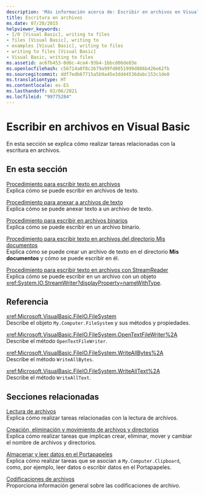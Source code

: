 ```yaml
---
description: 'Más información acerca de: Escribir en archivos en Visual Basic'
title: Escritura en archivos
ms.date: 07/20/2015
helpviewer_keywords:
- I/O [Visual Basic], writing to files
- files [Visual Basic], writing to
- examples [Visual Basic], writing to files
- writing to files [Visual Basic]
- Visual Basic, writing to files
ms.assetid: ac6fb453-0d6c-4ce4-93b4-1bbcd06de83e
ms.openlocfilehash: c56714a0f8c2679a99fd0851999d886b426e62fb
ms.sourcegitcommit: ddf7edb67715a5b9a45e3dd44536dabc153c1de0
ms.translationtype: HT
ms.contentlocale: es-ES
ms.lasthandoff: 02/06/2021
ms.locfileid: "99775284"
---
```

# <a name="writing-to-files-in-visual-basic"></a>Escribir en archivos en Visual Basic

En esta sección se explica cómo realizar tareas relacionadas con la escritura en archivos.  
  
## <a name="in-this-section"></a>En esta sección  

 [Procedimiento para escribir texto en archivos](how-to-write-text-to-files.md)  
 Explica cómo se puede escribir en archivos de texto.  
  
 [Procedimiento para anexar a archivos de texto](how-to-append-to-text-files.md)  
 Explica cómo se puede anexar texto a un archivo de texto.  
  
 [Procedimiento para escribir en archivos binarios](how-to-write-to-binary-files.md)  
 Explica cómo se puede escribir en un archivo binario.  
  
 [Procedimiento para escribir texto en archivos del directorio Mis documentos](how-to-write-text-to-files-in-the-my-documents-directory.md)  
 Explica cómo se puede crear un archivo de texto en el directorio **Mis documentos** y cómo se puede escribir en él.  
  
 [Procedimiento para escribir texto en archivos con StreamReader](how-to-write-text-to-files-with-a-streamwriter.md)  
 Explica cómo se puede escribir en un archivo con un objeto <xref:System.IO.StreamWriter?displayProperty=nameWithType>.  
  
## <a name="reference"></a>Referencia  

 <xref:Microsoft.VisualBasic.FileIO.FileSystem>  
 Describe el objeto `My.Computer.FileSystem` y sus métodos y propiedades.  
  
 <xref:Microsoft.VisualBasic.FileIO.FileSystem.OpenTextFileWriter%2A>  
 Describe el método `OpenTextFileWriter`.  
  
 <xref:Microsoft.VisualBasic.FileIO.FileSystem.WriteAllBytes%2A>  
 Describe el método `WriteAllBytes`.  
  
 <xref:Microsoft.VisualBasic.FileIO.FileSystem.WriteAllText%2A>  
 Describe el método `WriteAllText`.  
  
## <a name="related-sections"></a>Secciones relacionadas  

 [Lectura de archivos](reading-from-files.md)  
 Explica cómo realizar tareas relacionadas con la lectura de archivos.  
  
 [Creación, eliminación y movimiento de archivos y directorios](creating-deleting-and-moving-files-and-directories.md)  
 Explica cómo realizar tareas que implican crear, eliminar, mover y cambiar el nombre de archivos y directorios.  
  
 [Almacenar y leer datos en el Portapapeles](../computer-resources/storing-data-to-and-reading-from-the-clipboard.md)  
 Explica cómo realizar tareas que se asocian a `My.Computer.Clipboard`, como, por ejemplo, leer datos o escribir datos en el Portapapeles.  
  
 [Codificaciones de archivos](file-encodings.md)  
 Proporciona información general sobre las codificaciones de archivo.
